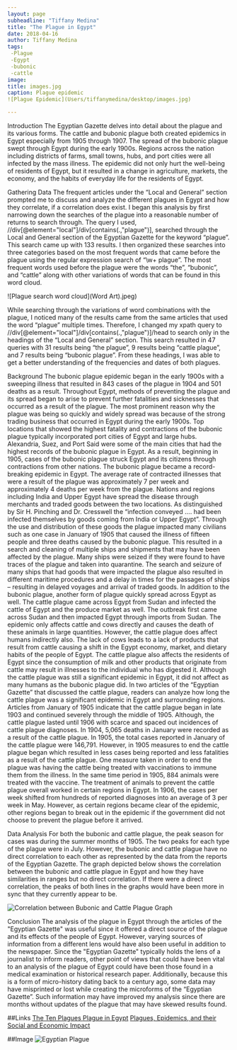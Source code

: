 ```yaml
---
layout: page
subheadline: "Tiffany Medina"
title: "The Plague in Egypt"
date: 2018-04-16
author: Tiffany Medina
tags:
 -Plague
 -Egypt
 -bubonic
 -cattle
image:
title: images.jpg
caption: Plague epidemic
![Plague Epidemic](Users/tiffanymedina/desktop/images.jpg)

---
```


Introduction
The Egyptian Gazette delves into detail about the plague and its various forms. The cattle and bubonic plague both created epidemics in Egypt especially from 1905 through 1907. The spread of the bubonic plague swept through Egypt during the early 1900s. Regions across the nation including districts of farms, small towns, hubs, and port cities were all infected by the mass illness. The epidemic did not only hurt the well-being of residents of Egypt, but it resulted in a change in agriculture, markets, the economy, and the habits of everyday life for the residents of Egypt.

Gathering Data
The frequent articles under the “Local and General” section prompted me to discuss and analyze the different plagues in Egypt and how they correlate, if a correlation does exist. I began this analysis by first narrowing down the searches of the plague into a reasonable number of returns to search through. The query I used, //div[@element="local"]/div[contains(.,"plague")], searched through the Local and General section of the Egyptian Gazette for the keyword “plague”. This search came up with 133 results. I then organized these searches into three categories based on the most frequent words that came before the plague using the regular expression search of “\w+ plague”. The most frequent words used before the plague were the words “the”, “bubonic”, and “cattle” along with other variations of words that can be found in this word cloud.

![Plague search word cloud](Word Art).jpeg)

While searching through the variations of word combinations with the plague, I noticed many of the results came from the same articles that used the word “plague” multiple times. Therefore, I changed my xpath query to //div[@element="local"]/div[contains(.,"plague")]/head to search only in the headings of the “Local and General” section. This search resulted in 47 queries with 31 results being “the plague”, 9 results being “cattle plague”, and 7 results being “bubonic plague”. From these headings, I was able to get a better understanding of the frequencies and dates of both plagues.

Background
The bubonic plague epidemic began in the early 1900s with a sweeping illness that resulted in 843 cases of the plague in 1904 and 501 deaths as a result. Throughout Egypt, methods of preventing the plague and its spread began to arise to prevent further fatalities and sicknesses that occurred as a result of the plague. The most prominent reason why the plague was being so quickly and widely spread was because of the strong trading business that occurred in Egypt during the early 1900s. Top locations that showed the highest fatality and contractions of the bubonic plague typically incorporated port cities of Egypt and large hubs. Alexandria, Suez, and Port Said were some of the main cities that had the highest records of the bubonic plague in Egypt. As a result, beginning in 1905, cases of the bubonic plague struck Egypt and its citizens through contractions from other nations. The bubonic plague became a record-breaking epidemic in Egypt. The average rate of contracted illnesses that were a result of the plague was approximately 7 per week and approximately 4 deaths per week from the plague. Nations and regions including India and Upper Egypt have spread the disease through merchants and traded goods between the two locations. As distinguished by Sir H. Pinching and Dr. Cresswell the “infection conveyed …. had been infected themselves by goods coming from India or Upper Egypt”. Through the use and distribution of these goods the plague impacted many civilians such as one case in January of 1905 that caused the illness of fifteen people and three deaths caused by the bubonic plague. This resulted in a search and cleaning of multiple ships and shipments that may have been affected by the plague. Many ships were seized if they were found to have traces of the plague and taken into quarantine. The search and seizure of many ships that had goods that were impacted the plague also resulted in different maritime procedures and a delay in times for the passages of ships – resulting in delayed voyages and arrival of traded goods.
In addition to the bubonic plague, another form of plague quickly spread across Egypt as well. The cattle plague came across Egypt from Sudan and infected the cattle of Egypt and the produce market as well. The outbreak first came across Sudan and then impacted Egypt through imports from Sudan. The epidemic only affects cattle and cows directly and causes the death of these animals in large quantities. However, the cattle plague does affect humans indirectly also. The lack of cows leads to a lack of products that result from cattle causing a shift in the Egypt economy, market, and dietary habits of the people of Egypt. The cattle plague also affects the residents of Egypt since the consumption of milk and other products that originate from cattle may result in illnesses to the individual who has digested it. Although the cattle plague was still a significant epidemic in Egypt, it did not affect as many humans as the bubonic plague did. In two articles of the “Egyptian Gazette” that discussed the cattle plague, readers can analyze how long the cattle plague was a significant epidemic in Egypt and surrounding regions. Articles from January of 1905 indicate that the cattle plague began in late 1903 and continued severely through the middle of 1905. Although, the cattle plague lasted until 1906 with scarce and spaced out incidences of cattle plague diagnoses. In 1904, 5,065 deaths in January were recorded as a result of the cattle plague. In 1905, the total cases reported in January of the cattle plague were 146,791. However, in 1905 measures to end the cattle plague began which resulted in less cases being reported and less fatalities as a result of the cattle plague. One measure taken in order to end the plague was having the cattle being treated with vaccinations to immune them from the illness. In the same time period in 1905, 884 animals were treated with the vaccine. The treatment of animals to prevent the cattle plague overall worked in certain regions in Egypt. In 1906, the cases per week shifted from hundreds of reported diagnoses into an average of 3 per week in May. However, as certain regions became clear of the epidemic, other regions began to break out in the epidemic if the government did not choose to prevent the plague before it arrived.

Data Analysis
For both the bubonic and cattle plague, the peak season for cases was during the summer months of 1905. The two peaks for each type of the plague were in July. However, the bubonic and cattle plague have no direct correlation to each other as represented by the data from the reports of the Egyptian Gazette. The graph depicted below shows the correlation between the bubonic and cattle plague in Egypt and how they have similarities in ranges but no direct correlation. If there were a direct correlation, the peaks of both lines in the graphs would have been more in sync that they currently appear to be.

![Correlation between Bubonic and Cattle Plague Graph](Bubonic/Cattle.jpg)

Conclusion
The analysis of the plague in Egypt through the articles of the "Egyptian Gazette" was useful since it offered a direct source of the plague and its effects of the people of Egypt. However, varying sources of information from a different lens would have also been useful in addition to the newspaper. Since the "Egyptian Gazette" typically holds the lens of a journalist to inform readers, other point of views that could have been vital to an analysis of the plague of Egypt could have been those found in a medical examination or historical research paper. Additionally, because this is a form of micro-history dating back to a century ago, some data may have misprinted or lost while creating the microforms of the “Egyptian Gazette”. Such information may have improved my analysis since there are months without updates of the plague that may have skewed results found.



##Links
[The Ten Plagues ](https://www.chabad.org/library/article_cdo/aid/1653/jewish/The-Ten-Plagues.htm)
[Plague in Egypt](https://www.ncbi.nlm.nih.gov/pmc/articles/PMC4506964/)
[Plagues, Epidemics, and their Social and Economic Impact](http://www.ccsenet.org/journal/index.php/ach/article/view/23836)

##Image
![Egyptian Plague](Users/tiffanymedina/desktop/images.jpg)
